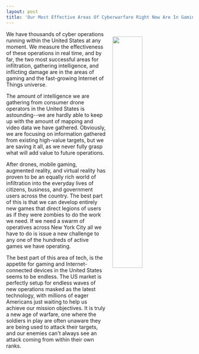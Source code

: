 ```yaml
---
layout: post
title: 'Our Most Effective Areas Of Cyberwarfare Right Now Are In Gaming And Internet Of Things #DesignFiction'
---
```

<p><img style="padding: 15px;" src="https://s3.amazonaws.com/kinlane-productions/bw-icons/bw-wifi-globe.png" alt="" width="40%" align="right" /></p>
<p>We have thousands of cyber operations running within the United States at any moment. We measure the effectiveness of these operations in real time, and by far, the two most successful areas for infiltration, gathering intelligence, and inflicting damage are in the areas of gaming and the fast-growing Internet of Things universe.</p>
<p>The amount of intelligence we are gathering from consumer drone operators in the United States is astounding--we are hardly able to keep up with the amount of mapping and video data we have gathered. Obviously, we are focusing on information gathered from existing high-value targets, but we are saving it all, as we never fully grasp what will add value to future operations.</p>
<p>After drones, mobile gaming, augmented reality, and virtual reality has proven to be an equally rich world of infiltration into the everyday lives of citizens, business, and government users across the country. The best part of this is that we can develop entirely new games that direct legions of users as if they were zombies to do the work we need. If we need a swarm of operatives across New York City all we have to do is issue a new challenge to any one of the hundreds of active games we have operating.</p>
<p>The best part of this area of tech, is the appetite for gaming and Internet-connected devices in the United States seems to be endless. The US market is perfectly&nbsp;setup for endless waves of new operations masked as the latest technology, with millions of eager Americans just waiting to help us achieve our mission objectives. It is truly a new age of warfare, one where the soldiers in play are often unaware they are being used to attack their targets, and our enemies can't always see an attack coming from within their own ranks.</p>